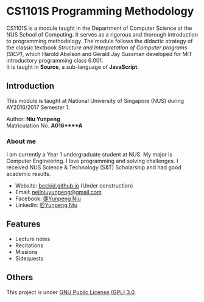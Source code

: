 # CS1101S Programming Methodology
CS1101S is a module taught in the Department of Computer Science at the NUS School of Computing. It serves as a rigorous and thorough introduction to programming methodology. The module follows the didactic strategy of the classic textbook _Structure and Interpretation of Computer programs (SICP)_, which Harold Abelson and Gerald Jay Sussman developed for MIT introductory programming class 6.001.<br>
It is taught in __Source__, a sub-language of __JavaScript__.

## Introduction
This module is taught at National University of Singapore (NUS) during AY2016/2017 Semester 1.

Author: __Niu Yunpeng__<br>
Matriculation No. __A016****A__

### About me
I am currently a Year 1 undergraduate student at NUS. My major is Computer Engineering. I love programming and solving challenges. I received NUS Science & Technology (S&T) Scholarship and had good academic results.

- Website: [beckid.github.io](https://beckid.github.io/) (Under construction)
- Email: neilniuyunpeng@gmail.com
- Facebook: [@Yunpeng Niu](https://www.facebook.com/NeilNiuYunpeng)
- LinkedIn: [@Yunpeng Niu](https://www.linkedin.com/in/yunpeng-niu)

## Features
- Lecture notes
- Recitations
- Missions
- Sidequests

## Others
This project is under [GNU Public License (GPL) 3.0](http://www.gnu.org/licenses/gpl-3.0.en.html).
